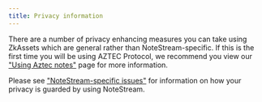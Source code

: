 ```yaml
---
title: Privacy information
---
```


There are a number of privacy enhancing measures you can take using ZkAssets which are general rather than NoteStream-specific. If this is the first time you will be using AZTEC Protocol, we recommend you view our ["Using Aztec notes"](/docs/privacy/using_aztec) page for more information.

Please see ["NoteStream-specific issues"](/docs/privacy/notestream_specific) for information on how your privacy is guarded by using NoteStream.